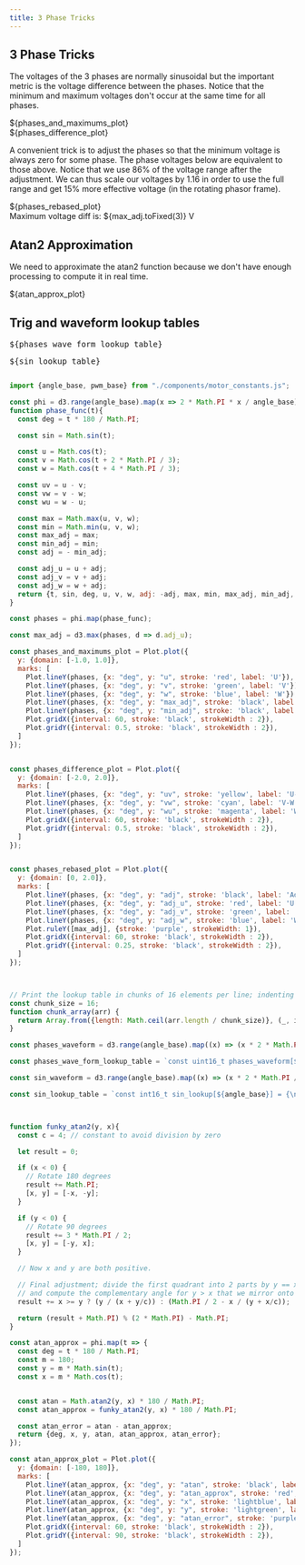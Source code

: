 ```yaml
---
title: 3 Phase Tricks
---
```


<main class="hero">

3 Phase Tricks
--------------


The voltages of the 3 phases are normally sinusoidal but the important metric is the
voltage difference between the phases. Notice that the minimum and maximum voltages
don't occur at the same time for all phases.


<div class="card tight">
    <div>${phases_and_maximums_plot}</div>
    <div>${phases_difference_plot}</div>
</div>

A convenient trick is to adjust the phases so that the minimum voltage is always zero
for some phase. The phase voltages below are equivalent to those above. Notice that
we use 86% of the voltage range after the adjustment. We can thus scale our voltages
by 1.16 in order to use the full range and get 15% more effective voltage (in the 
rotating phasor frame).

<div class="card tight">
  <div>${phases_rebased_plot}</div>
  Maximum voltage diff is: ${max_adj.toFixed(3)} V
</div>

Atan2 Approximation
-------------------

We need to approximate the atan2 function because we don't have enough processing to
compute it in real time.

<div class="card tight">
  <div>${atan_approx_plot}</div>
</div>

Trig and waveform lookup tables
-------------------------------

<pre>${phases_wave_form_lookup_table}</pre>
<pre>${sin_lookup_table}</pre>
</main>



```js

import {angle_base, pwm_base} from "./components/motor_constants.js";

const phi = d3.range(angle_base).map(x => 2 * Math.PI * x / angle_base);
function phase_func(t){
  const deg = t * 180 / Math.PI;

  const sin = Math.sin(t);

  const u = Math.cos(t);
  const v = Math.cos(t + 2 * Math.PI / 3);
  const w = Math.cos(t + 4 * Math.PI / 3);

  const uv = u - v;
  const vw = v - w;
  const wu = w - u;

  const max = Math.max(u, v, w);
  const min = Math.min(u, v, w);
  const max_adj = max;
  const min_adj = min;
  const adj = - min_adj;

  const adj_u = u + adj;
  const adj_v = v + adj;
  const adj_w = w + adj;
  return {t, sin, deg, u, v, w, adj: -adj, max, min, max_adj, min_adj, adj_u, adj_v, adj_w, uv, vw, wu};
}

const phases = phi.map(phase_func);

const max_adj = d3.max(phases, d => d.adj_u);

const phases_and_maximums_plot = Plot.plot({
  y: {domain: [-1.0, 1.0]},
  marks: [
    Plot.lineY(phases, {x: "deg", y: "u", stroke: 'red', label: 'U'}),
    Plot.lineY(phases, {x: "deg", y: "v", stroke: 'green', label: 'V'}),
    Plot.lineY(phases, {x: "deg", y: "w", stroke: 'blue', label: 'W'}),
    Plot.lineY(phases, {x: "deg", y: "max_adj", stroke: 'black', label: 'Max', strokeDasharray: '5 10', strokeWidth: 3}),
    Plot.lineY(phases, {x: "deg", y: "min_adj", stroke: 'black', label: 'Min', strokeDasharray: '5 10', strokeWidth: 3}),
    Plot.gridX({interval: 60, stroke: 'black', strokeWidth : 2}),
    Plot.gridY({interval: 0.5, stroke: 'black', strokeWidth : 2}),
  ]
});


const phases_difference_plot = Plot.plot({
  y: {domain: [-2.0, 2.0]},
  marks: [
    Plot.lineY(phases, {x: "deg", y: "uv", stroke: 'yellow', label: 'U-V'}),
    Plot.lineY(phases, {x: "deg", y: "vw", stroke: 'cyan', label: 'V-W'}),
    Plot.lineY(phases, {x: "deg", y: "wu", stroke: 'magenta', label: 'W-U'}),
    Plot.gridX({interval: 60, stroke: 'black', strokeWidth : 2}),
    Plot.gridY({interval: 0.5, stroke: 'black', strokeWidth : 2}),
  ]
});


const phases_rebased_plot = Plot.plot({
  y: {domain: [0, 2.0]},
  marks: [
    Plot.lineY(phases, {x: "deg", y: "adj", stroke: 'black', label: 'Adjustment'}),
    Plot.lineY(phases, {x: "deg", y: "adj_u", stroke: 'red', label: 'U'}),
    Plot.lineY(phases, {x: "deg", y: "adj_v", stroke: 'green', label: 'V'}),
    Plot.lineY(phases, {x: "deg", y: "adj_w", stroke: 'blue', label: 'W'}),
    Plot.ruleY([max_adj], {stroke: 'purple', strokeWidth: 1}),
    Plot.gridX({interval: 60, stroke: 'black', strokeWidth : 2}),
    Plot.gridY({interval: 0.25, stroke: 'black', strokeWidth : 2}),
  ]
});



// Print the lookup table in chunks of 16 elements per line; indenting each line by a tab character.
const chunk_size = 16;
function chunk_array(arr) {
  return Array.from({length: Math.ceil(arr.length / chunk_size)}, (_, i) => arr.slice(i * chunk_size, i * chunk_size + chunk_size));
}

const phases_waveform = d3.range(angle_base).map((x) => (x * 2 * Math.PI / (angle_base))).map(phase_func);

const phases_wave_form_lookup_table = `const uint16_t phases_waveform[${angle_base}] = {\n    ${chunk_array(phases_waveform).map(chunk => chunk.map(d => (d.adj_u / max_adj * pwm_base).toFixed(0).padStart(4, " ")).join(', ')).join(',\n    ')}\n};`;

const sin_waveform = d3.range(angle_base).map((x) => (x * 2 * Math.PI / (angle_base))).map(t => ({t, sin: Math.sin(t)}));

const sin_lookup_table = `const int16_t sin_lookup[${angle_base}] = {\n    ${chunk_array(sin_waveform).map(chunk => chunk.map(({sin}) => (Math.round(sin * angle_base).toFixed(0).padStart(5, " "))).join(', ')).join(',\n    ')}\n};`;



function funky_atan2(y, x){
  const c = 4; // constant to avoid division by zero

  let result = 0;

  if (x < 0) {
    // Rotate 180 degrees
    result += Math.PI;
    [x, y] = [-x, -y];
  }

  if (y < 0) {
    // Rotate 90 degrees
    result += 3 * Math.PI / 2;
    [x, y] = [-y, x];
  }

  // Now x and y are both positive.

  // Final adjustment; divide the first quadrant into 2 parts by y == x
  // and compute the complementary angle for y > x that we mirror onto the result.
  result += x >= y ? (y / (x + y/c)) : (Math.PI / 2 - x / (y + x/c));

  return (result + Math.PI) % (2 * Math.PI) - Math.PI;
}

const atan_approx = phi.map(t => {
  const deg = t * 180 / Math.PI;
  const m = 180;
  const y = m * Math.sin(t);
  const x = m * Math.cos(t);


  const atan = Math.atan2(y, x) * 180 / Math.PI;
  const atan_approx = funky_atan2(y, x) * 180 / Math.PI;

  const atan_error = atan - atan_approx;
  return {deg, x, y, atan, atan_approx, atan_error};
});

const atan_approx_plot = Plot.plot({
  y: {domain: [-180, 180]},
  marks: [
    Plot.lineY(atan_approx, {x: "deg", y: "atan", stroke: 'black', label: 'atan'}),
    Plot.lineY(atan_approx, {x: "deg", y: "atan_approx", stroke: 'red', label: 'atan approx'}),
    Plot.lineY(atan_approx, {x: "deg", y: "x", stroke: 'lightblue', label: 'X'}),
    Plot.lineY(atan_approx, {x: "deg", y: "y", stroke: 'lightgreen', label: 'Y'}),
    Plot.lineY(atan_approx, {x: "deg", y: "atan_error", stroke: 'purple', label: 'Error'}),
    Plot.gridX({interval: 60, stroke: 'black', strokeWidth : 2}),
    Plot.gridY({interval: 90, stroke: 'black', strokeWidth : 2}),
  ]
});

```